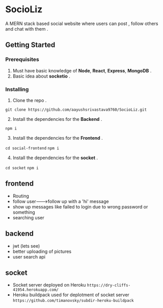 # SocioLiz
A MERN stack based social website where users can post , follow others and chat with them .

## Getting Started

### Prerequisites

1. Must have basic knowledge of **Node**, **React**, **Express**, **MongoDB** .
2. Basic idea about **socketio** .

### Installing

1. Clone the repo .

`
git clone https://github.com/aayushsrivastava9760/SocioLiz.git
`

2. Install the dependencies for the **Backend** .

`
npm i
`

3. Install the dependencies for the **Frontend** .

`
cd social-frontend
`
`
npm i
`

4. Install the dependencies for the **socket** .

`
cd socket
`
`
npm i
`


## frontend

- Routing
- follow user--->follow up with a 'hi' message
- show up messages like failed to login due to wrong password or something
- searching user

## backend

- jwt (lets see)
- better uploading of pictures
- user search api

## socket

- Socket server deployed on Heroku `https://dry-cliffs-41954.herokuapp.com/`
- Heroku buildpack used for deplotment of socket server `https://github.com/timanovsky/subdir-heroku-buildpack`
